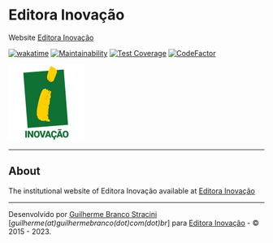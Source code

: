 # Editora Inovação

Website [Editora Inovação](https://www.editorainovacao.com.br)

[![wakatime](https://wakatime.com/badge/github/InovacaoMediaBrasil/EditoraInovacao.svg)](https://wakatime.com/badge/github/InovacaoMediaBrasil/EditoraInovacao)
[![Maintainability](https://api.codeclimate.com/v1/badges/6386e2c83f6c6566e61f/maintainability)](https://codeclimate.com/github/InovacaoMediaBrasil/EditoraInovacao/maintainability)
[![Test Coverage](https://api.codeclimate.com/v1/badges/6386e2c83f6c6566e61f/test_coverage)](https://codeclimate.com/github/InovacaoMediaBrasil/EditoraInovacao/test_coverage)
[![CodeFactor](https://www.codefactor.io/repository/github/inovacaomediabrasil/editorainovacao/badge)](https://www.codefactor.io/repository/github/inovacaomediabrasil/editorainovacao)

![EditoraInovacao](logo.png)

---

## About

The institutional website of Editora Inovação available at [Editora Inovação](https://www.editorainovacao.com.br)

---

Desenvolvido por [Guilherme Branco Stracini](https://www.guilhermebranco.com.br) [*guilherme(at)guilhermebranco(dot)com(dot)br*] para [Editora Inovação](https://www.editorainovacao.com.br) - © 2015 - 2023. 
